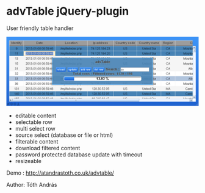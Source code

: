 advTable jQuery-plugin
==========================

User friendly table handler

<img src = "css/demo.jpg">

- editable content
- selectable row
- multi select row
- source select (database or file or html)
- filterable content
- download filtered content
- password protected database update with timeout
- resizeable
 
Demo : http://atandrastoth.co.uk/advtable/

Author: Tóth András
